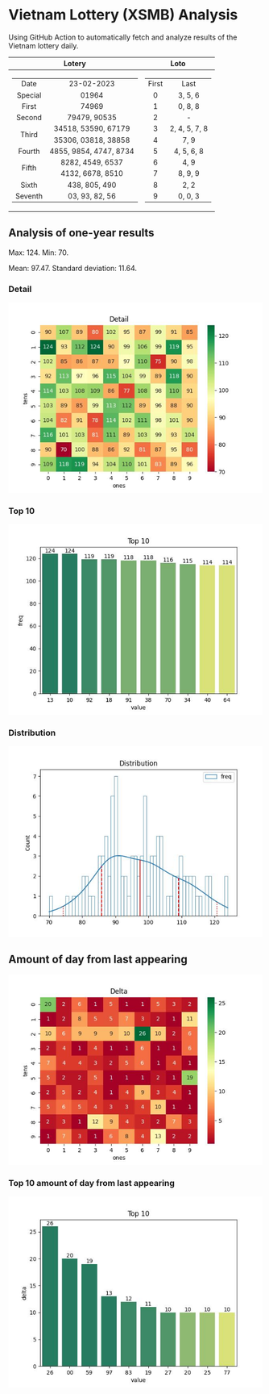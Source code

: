 # Vietnam Lottery (XSMB) Analysis

Using GitHub Action to automatically fetch and analyze results of the Vietnam lottery daily.

| Lotery      | Loto |
| :-----------: | :-----------: |
| <table><tr><td>Date</td><td>23-02-2023</td></tr><tr><td>Special</td><td>01964</td></tr><tr><td>First</td><td>74969</td></tr><tr><td>Second</td><td>79479, 90535</td></tr><tr><td rowspan="2">Third</td><td>34518, 53590, 67179</td></tr><tr><td>35306, 03818, 38858</td></tr><tr><td>Fourth</td><td>4855, 9854, 4747, 8734</td></tr><tr><td rowspan="2">Fifth</td><td>8282, 4549, 6537</td></tr><tr><td>4132, 6678, 8510</td></tr><tr><td>Sixth</td><td>438, 805, 490</td></tr><tr><td>Seventh</td><td>03, 93, 82, 56</td></tr></table> | <table><tr><td>First</td><td>Last</td></tr><tr><td>0</td><td>3, 5, 6</td></tr><tr><td>1</td><td>0, 8, 8</td></tr><tr><td>2</td><td>-</td></tr><tr><td>3</td><td>2, 4, 5, 7, 8</td></tr><tr><td>4</td><td>7, 9</td></tr><tr><td>5</td><td>4, 5, 6, 8</td></tr><tr><td>6</td><td>4, 9</td></tr><tr><td>7</td><td>8, 9, 9</td></tr><tr><td>8</td><td>2, 2</td></tr><tr><td>9</td><td>0, 0, 3</td></tr></table> |

<h2>Analysis of one-year results</h2>

Max: 124. Min: 70.

Mean: 97.47. Standard deviation: 11.64.

<h3>Detail</h3>

![Detail](images/heatmap.jpg)

<h3>Top 10</h3>

![Top 10](images/top-10.jpg)

<h3>Distribution</h3>

![Distribution](images/distribution.jpg)

<h2>Amount of day from last appearing</h2>

![Delta](images/delta.jpg)

<h3>Top 10 amount of day from last appearing</h3>

![Delta top 10](images/delta_top_10.jpg)